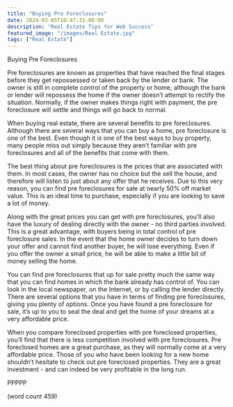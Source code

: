 ```yaml
---
title: "Buying Pre Foreclosures"
date: 2024-03-05T10:47:31-08:00
description: "Real Estate Tips for Web Success"
featured_image: "/images/Real Estate.jpg"
tags: ["Real Estate"]
---
```


Buying Pre Foreclosures

Pre foreclosures are known as properties that have reached the final stages before they get repossessed or taken back by the lender or bank.  The owner is still in complete control of the property or home, although the bank or lender will repossess the home if the owner doesn’t attempt to rectify the situation.  Normally, if the owner makes things right with payment, the pre foreclosure will settle and things will go back to normal.

When buying real estate, there are several benefits to pre foreclosures.  Although there are several ways that you can buy a home, pre foreclosure is one of the best.  Even though it is one of the best ways to buy property, many people miss out simply because they aren’t familiar with pre foreclosures and all of the benefits that come with them.

The best thing about pre foreclosures is the prices that are associated with them.  In most cases, the owner has no choice but the sell the house, and therefore will listen to just about any offer that he receives.  Due to this very reason, you can find pre foreclosures for sale at nearly 50% off market value.  This is an ideal time to purchase, especially if you are looking to save a lot of money.

Along with the great prices you can get with pre foreclosures, you’ll also have the luxury of dealing directly with the owner - no third parties involved.  This is a great advantage, with buyers being in total control of pre foreclosure sales.  In the event that the home owner decides to turn down your offer and cannot find another buyer, he will lose everything.  Even if you offer the owner a small price, he will be able to make a little bit of money selling the home.

You can find pre foreclosures that up for sale pretty much the same way that you can find homes in which the bank already has control of.  You can look in the local newspaper, on the Internet, or by calling the lender directly.  There are several options that you have in terms of finding pre foreclosures, giving you plenty of options. Once you have found a pre foreclosure for sale, it’s up to you to seal the deal and get the home of your dreams at a very affordable price.

When you compare foreclosed properties with pre foreclosed properties, you’ll find that there is less competition involved with pre foreclosures.  Pre foreclosed homes are a great purchase, as they will normally come at a very affordable price.  Those of you who have been looking for a new home shouldn’t hesitate to check out pre foreclosed properties.  They are a great investment - and can indeed be very profitable in the long run.

PPPPP

(word count 459)

